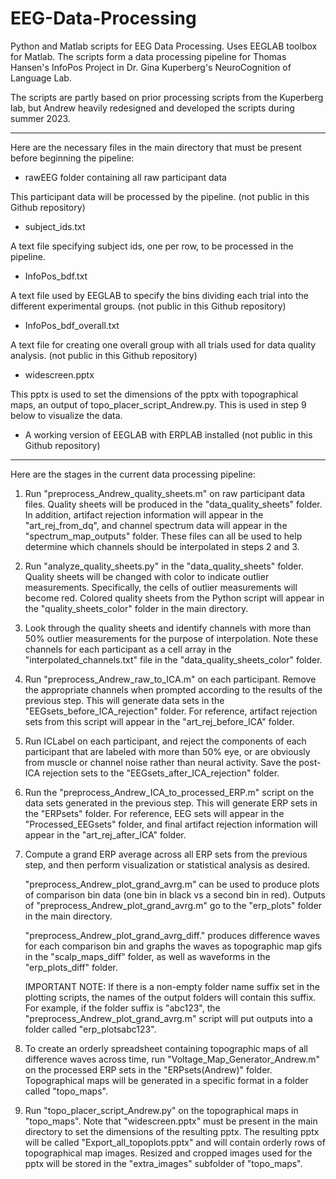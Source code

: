 # EEG-Data-Processing
Python and Matlab scripts for EEG Data Processing.
Uses EEGLAB toolbox for Matlab.
The scripts form a data processing pipeline for Thomas Hansen's
InfoPos Project in Dr. Gina Kuperberg's NeuroCognition of Language Lab.

The scripts are partly based on prior processing scripts from the
Kuperberg lab, but Andrew heavily redesigned and developed the scripts
during summer 2023.

-----------------------------------------------------------------------
Here are the necessary files in the main directory that must be present
before beginning the pipeline:


- rawEEG folder containing all raw participant data

This participant data will be processed by the pipeline.
(not public in this Github repository)

- subject_ids.txt

A text file specifying subject ids, one per row, to be processed in
the pipeline.

- InfoPos_bdf.txt

A text file used by EEGLAB to specify the bins dividing each trial into
the different experimental groups.
(not public in this Github repository)

- InfoPos_bdf_overall.txt

A text file for creating one overall group with all trials used for
data quality analysis.
(not public in this Github repository)

- widescreen.pptx

This pptx is used to set the dimensions of the pptx with topographical maps,
an output of topo_placer_script_Andrew.py. This is used in step 9 below to
visualize the data.

- A working version of EEGLAB with ERPLAB installed
(not public in this Github repository)

-----------------------------------------------------------------------
Here are the stages in the current data processing pipeline:

1. Run "preprocess_Andrew_quality_sheets.m" on raw participant data files.
   Quality sheets will be produced in the "data_quality_sheets" folder.
   In addition, artifact rejection information will appear in the 
   "art_rej_from_dq", and channel spectrum data will appear in the 
   "spectrum_map_outputs" folder. These files can all be used to help 
   determine which channels should be interpolated in steps 2 and 3. 

2. Run "analyze_quality_sheets.py" in the "data_quality_sheets" folder.
   Quality sheets will be changed with color to indicate outlier measurements.
   Specifically, the cells of outlier measurements will become red. 
   Colored quality sheets from the Python script will appear in the 
   "quality_sheets_color" folder in the main directory. 

3. Look through the quality sheets and identify channels with more than 50% 
   outlier measurements for the purpose of interpolation. Note these channels
   for each participant as a cell array in the "interpolated_channels.txt" file 
   in the "data_quality_sheets_color" folder.

4. Run "preprocess_Andrew_raw_to_ICA.m" on each participant. Remove the appropriate 
   channels when prompted according to the results of the previous step. 
   This will generate data sets in the "EEGsets_before_ICA_rejection" folder.
   For reference, artifact rejection sets from this script will appear in the 
   "art_rej_before_ICA" folder.

5. Run ICLabel on each participant, and reject the components of each participant
   that are labeled with more than 50% eye, or are obviously from muscle or 
   channel noise rather than neural activity. Save the post-ICA rejection sets to
   the "EEGsets_after_ICA_rejection" folder.

6. Run the "preprocess_Andrew_ICA_to_processed_ERP.m" script on the data sets 
   generated in the previous step. This will generate ERP sets in the "ERPsets"
   folder. For reference, EEG sets will appear in the "Processed_EEGsets" folder,
   and final artifact rejection information will appear in the "art_rej_after_ICA"
   folder.

7. Compute a grand ERP average across all ERP sets from the previous 
   step, and then perform visualization or statistical analysis as desired. 

   "preprocess_Andrew_plot_grand_avrg.m" can be used to produce plots 
   of comparison bin data (one bin in black vs a second bin in red).
   Outputs of "preprocess_Andrew_plot_grand_avrg.m" go to the "erp_plots"
   folder in the main directory. 

   "preprocess_Andrew_plot_grand_avrg_diff." produces difference waves for
   each comparison bin and graphs the waves as topographic map gifs in the 
   "scalp_maps_diff" folder, as well as waveforms in the "erp_plots_diff"
   folder. 

   IMPORTANT NOTE: If there is a non-empty folder name suffix set in the 
   plotting scripts, the names of the output folders will contain this 
   suffix. For example, if the folder suffix is "abc123", the 
   "preprocess_Andrew_plot_grand_avrg.m" script will put outputs into 
   a folder called "erp_plotsabc123".

8. To create an orderly spreadsheet containing topographic maps of all 
   difference waves across time, run "Voltage_Map_Generator_Andrew.m" 
   on the processed ERP sets in the "ERPsets(Andrew)" folder. Topographical 
   maps will be generated in a specific format in a folder called "topo_maps".

9. Run "topo_placer_script_Andrew.py" on the topographical maps in "topo_maps".
   Note that "widescreen.pptx" must be present in the main directory to 
   set the dimensions of the resulting pptx. The resulting pptx will be 
   called "Export_all_topoplots.pptx" and will contain orderly rows of 
   topographical map images. Resized and cropped images used for the pptx 
   will be stored in the "extra_images" subfolder of "topo_maps".
   


